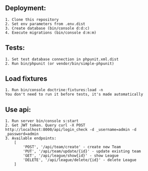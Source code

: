 ## Deployment:
    1. Clone this repository
    2. Set env parameters from .env.dist
    3. Create database (bin/console d:d:c)
    4. Execute migrations (bin/console d:m:m)

## Tests:
    1. Set test database connection in phpunit.xml.dist
    2. Run bin/phpunit (or vendor/bin/simple-phpunit)

## Load fixtures
    1. Run bin/console doctrine:fixtures:load -n
    You don't need to run it before tests, it's made automatically
    
## Use api:
    1. Run server bin/console s:start
    2. Get JWT token. Query curl -X POST http://localhost:8000/api/login_check -d _username=admin -d _password=admin
    3. Available endpoints:
        [
            'POST', '/api/team/create' - create new Team
            'PUT', '/api/team/update/{id}' - update existing team
            'GET', '/api/league/show{id}' - show League
            'DELETE', '/api/league/delete/{id}' - delete League
        ]